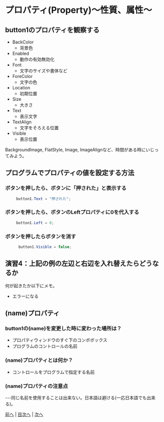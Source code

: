 # プロパティ(Property)～性質、属性～

## button1のプロパティを観察する

- BackColor
  - 背景色
- Enabled
  - 動作の有効無効化
- Font
  - 文字のサイズや書体など
- ForeColor
  - 文字の色
- Location
  - 初期位置
- Size
  - 大きさ
- Text
  - 表示文字
- TextAlign
  - 文字をそろえる位置
- Visible
  - 表示位置

BackgroundImage, FlatStyle, Image, ImageAlignなど、時間がある時にいじってみよう。

## プログラムでプロパティの値を設定する方法
### ボタンを押したら、ボタンに「押された」と表示する

```cs
　　　button1.Text = "押された";
```

### ボタンを押したら、ボタンのLeftプロパティに0を代入する

```cs
　　　button1.Left = 0;
```

### ボタンを押したらボタンを消す

```cs
      button1.Visible = false;
```

## 演習4：上記の例の左辺と右辺を入れ替えたらどうなるか
何が起きたか以下にメモ。

- エラーになる

## (name)プロパティ
### button1の(name)を変更した時に変わった場所は？

- プロパティウィンドウのすぐ下のコンボボックス
- プログラムのコントロールの名前

### (name)プロパティとは何か？

- コントロールをプログラムで指定する名前

### (name)プロパティの注意点


---同じ名前を使用することは出来ない。日本語は避ける(一応日本語でも出来る)。

[前へ](03.md) | [目次へ](README.md#%E7%9B%AE%E6%AC%A1) | [次へ](05.md)
